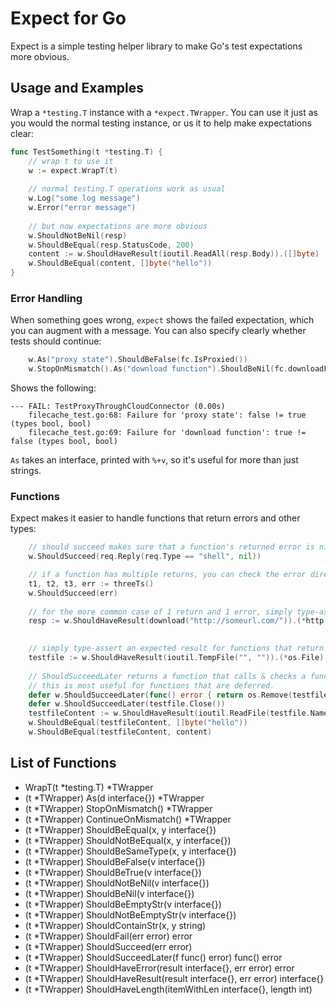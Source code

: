 # Expect for Go

Expect is a simple testing helper library to make Go's test expectations more obvious.

## Usage and Examples

Wrap a `*testing.T` instance with a `*expect.TWrapper`. You can use it just as
you would the normal testing instance, or us it to help make expectations clear:

```go
func TestSomething(t *testing.T) {
    // wrap t to use it
    w := expect.WrapT(t)
    
    // normal testing.T operations work as usual
    w.Log("some log message") 
    w.Error("error message")    
    
    // but now expectations are more obvious
    w.ShouldNotBeNil(resp)
    w.ShouldBeEqual(resp.StatusCode, 200)
    content := w.ShouldHaveResult(ioutil.ReadAll(resp.Body)).([]byte)
    w.ShouldBeEqual(content, []byte("hello"))
}
```

### Error Handling
When something goes wrong, `expect` shows the failed expectation, which you can
augment with a message. You can also specify clearly whether tests should continue:

```go
    w.As("proxy state").ShouldBeFalse(fc.IsProxied())
    w.StopOnMismatch().As("download function").ShouldBeNil(fc.downloadFunc)
```

Shows the following:
```
--- FAIL: TestProxyThroughCloudConnector (0.00s)
    filecache_test.go:68: Failure for 'proxy state': false != true (types bool, bool)
    filecache_test.go:69: Failure for 'download function': true != false (types bool, bool)
```

`As` takes an interface, printed with `%+v`, so it's useful for more than just strings.

### Functions
Expect makes it easier to handle functions that return errors and other types:

```go
    // should succeed makes sure that a function's returned error is nil
    w.ShouldSucceed(req.Reply(req.Type == "shell", nil))

    // if a function has multiple returns, you can check the error directly
    t1, t2, t3, err := threeTs()
    w.ShouldSucceed(err)
    
    // for the more common case of 1 return and 1 error, simply type-assert the result 
    resp := w.ShouldHaveResult(download("http://someurl.com/")).(*http.Response)
    

    // simply type-assert an expected result for functions that return (<T>, error)
    testfile := w.ShouldHaveResult(ioutil.TempFile("", "")).(*os.File)
	
    // ShouldSucceedLater returns a function that calls & checks a function later on;
    // this is most useful for functions that are deferred.
    defer w.ShouldSucceedLater(func() error { return os.Remove(testfile.Name()) })
    defer w.ShouldSucceedLater(testfile.Close())
    testfileContent := w.ShouldHaveResult(ioutil.ReadFile(testfile.Name())).([]byte)
    w.ShouldBeEqual(testfileContent, []byte("hello"))
    w.ShouldBeEqual(testfileContent, content)
```

## List of Functions

- WrapT(t *testing.T) *TWrapper
- (t *TWrapper) As(d interface{}) *TWrapper
- (t *TWrapper) StopOnMismatch() *TWrapper
- (t *TWrapper) ContinueOnMismatch() *TWrapper
- (t *TWrapper) ShouldBeEqual(x, y interface{})
- (t *TWrapper) ShouldNotBeEqual(x, y interface{})
- (t *TWrapper) ShouldBeSameType(x, y interface{})
- (t *TWrapper) ShouldBeFalse(v interface{})
- (t *TWrapper) ShouldBeTrue(v interface{})
- (t *TWrapper) ShouldNotBeNil(v interface{})
- (t *TWrapper) ShouldBeNil(v interface{})
- (t *TWrapper) ShouldBeEmptyStr(v interface{})
- (t *TWrapper) ShouldNotBeEmptyStr(v interface{})
- (t *TWrapper) ShouldContainStr(x, y string)
- (t *TWrapper) ShouldFail(err error) error
- (t *TWrapper) ShouldSucceed(err error)
- (t *TWrapper) ShouldSucceedLater(f func() error) func() error
- (t *TWrapper) ShouldHaveError(result interface{}, err error) error
- (t *TWrapper) ShouldHaveResult(result interface{}, err error) interface{}
- (t *TWrapper) ShouldHaveLength(itemWithLen interface{}, length int)
